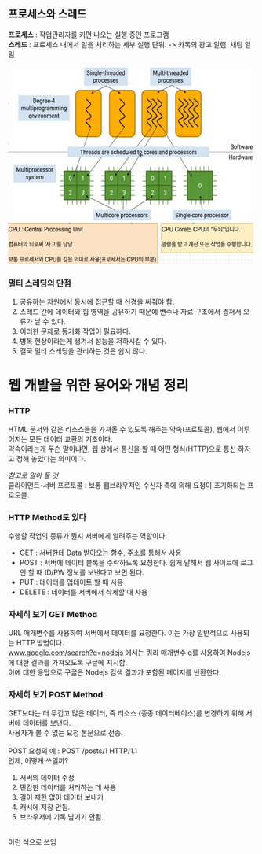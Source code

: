 ## 프로세스와 스레드
**프로세스** : 작업관리자를 키면 나오는 실행 중인 프로그램  
**스레드** : 프로세스 내에서 일을 처리하는 세부 실행 단위. -> 카톡의 광고 알림, 채팅 알림 
<br><br>
<img src="./images/프로세서와 스레드.png" width="500px" height="400px" title="Processes,Thread"/>

### 멀티 스레딩의 단점
1. 공유하는 자원에서 동시에 접근할 때 신경을 써줘야 함.
2. 스레드 간에 데이터와 힙 영역을 공유하기 때문에 변수나 자료 구조에서 겹쳐서 오류가 날 수 있다.
3. 이러한 문제로 동기화 작업이 필요하다.
4. 병목 현상이라는게 생겨서 성능을 저하시킬 수 있다.
5. 결국 멀티 스레딩을 관리하는 것은 쉽지 않다.

# 웹 개발을 위한 용어와 개념 정리
### **HTTP**
HTML 문서와 같은 리소스들을 가져올 수 있도록 해주는 약속(프로토콜), 웹에서 이루어지는 모든 데이터 교환의 기초이다.  
약속이라는게 무슨 말이냐면, 웹 상에서 통신을 할 때 어떤 형식(HTTP)으로 통신 하자고 정해 놓았다는 의미이다.

*참고로 알아 둘 것*<br>
클라이언트-서버 프로토콜 : 보통 웹브라우저인 수신자 측에 의해 요청이 초기화되는 프로토콜.

### **HTTP Method도 있다**
수행할 작업의 종류가 뭔지 서버에게 알려주는 역할이다. 
* GET : 서버한테 Data 받아오는 함수, 주소를 통해서 사용
* POST : 서버에 데이터 블록을 수락하도록 요청한다. 쉽게 말해서 웹 사이트에 로그인 할 때 ID/PW 정보를 보낸다고 보면 된다.
* PUT : 데이터를 업데이트 할 때 사용
* DELETE : 데이터를 서버에서 삭제할 때 사용
### **자세히 보기 GET Method**
URL 매개변수를 사용하여 서버에서 데이터를 요청한다.
이는 가장 일반적으로 사용되는 HTTP 방법이다.<br>
www.google.com/search?q=nodejs 에서는 쿼리 매개변수 q를 사용하여 Nodejs에 대한 결과를 가져오도록 구글에 지시함.  
이에 대한 응답으로 구글은 Nodejs 검색 결과가 포함된 페이지를 반환한다.
### **자세히 보기 POST Method**
GET보다는 더 무겁고 많은 데이터, 즉 리소스 (종종 데이터베이스)를 변경하기 위해 서버에 데이터를 보낸다.  
사용자가 볼 수 없는 요청 본문으로 전송.<br><br>
POST 요청의 예 : POST /posts/1 HTTP/1.1  
언제, 어떻게 쓰일까?
1. 서버의 데이터 수정
2. 민감한 데이터를 처리하는 데 사용
3. 길이 제한 없이 데이터 보내기
4. 캐시에 저장 안됨.
5. 브라우저에 기록 남기기 안됨.<br><br>


이런 식으로 쓰임<br>
